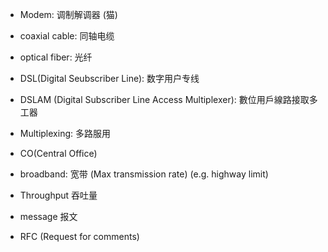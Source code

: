 * Modem:          调制解调器 (猫)
* coaxial cable:  同轴电缆
* optical fiber:  光纤
* DSL(Digital Seubscriber Line): 数字用户专线
* DSLAM (Digital Subscriber Line Access Multiplexer): 數位用戶線路接取多工器
* Multiplexing:   多路服用 
* CO(Central Office)
* broadband:      宽带
(Max transmission rate) (e.g. highway limit)
* Throughput      吞吐量
* message         报文

* RFC (Request for comments)
